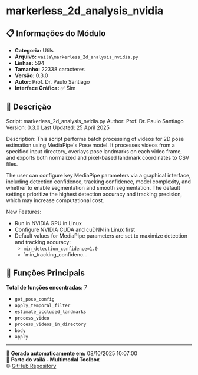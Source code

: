 # markerless_2d_analysis_nvidia

## 📋 Informações do Módulo

- **Categoria:** Utils
- **Arquivo:** `vaila\markerless_2d_analysis_nvidia.py`
- **Linhas:** 594
- **Tamanho:** 22338 caracteres
- **Versão:** 0.3.0
- **Autor:** Prof. Dr. Paulo Santiago
- **Interface Gráfica:** ✅ Sim

## 📖 Descrição


Script: markerless_2d_analysis_nvidia.py
Author: Prof. Dr. Paulo Santiago
Version: 0.3.0
Last Updated: 25 April 2025

Description:
This script performs batch processing of videos for 2D pose estimation using
MediaPipe's Pose model. It processes videos from a specified input directory,
overlays pose landmarks on each video frame, and exports both normalized and
pixel-based landmark coordinates to CSV files.

The user can configure key MediaPipe parameters via a graphical interface,
including detection confidence, tracking confidence, model complexity, and
whether to enable segmentation and smooth segmentation. The default settings
prioritize the highest detection accuracy and tracking precision, which may
increase computational cost.

New Features:
- Run in NVIDIA GPU in Linux
- Configure NVIDIA CUDA and cuDNN in Linux first
- Default values for MediaPipe parameters are set to maximize detection and
  tracking accuracy:
    - `min_detection_confidence=1.0`
    - `min_tracking_confidenc...

## 🔧 Funções Principais

**Total de funções encontradas:** 7

- `get_pose_config`
- `apply_temporal_filter`
- `estimate_occluded_landmarks`
- `process_video`
- `process_videos_in_directory`
- `body`
- `apply`




---

📅 **Gerado automaticamente em:** 08/10/2025 10:07:00  
🔗 **Parte do vailá - Multimodal Toolbox**  
🌐 [GitHub Repository](https://github.com/vaila-multimodaltoolbox/vaila)
